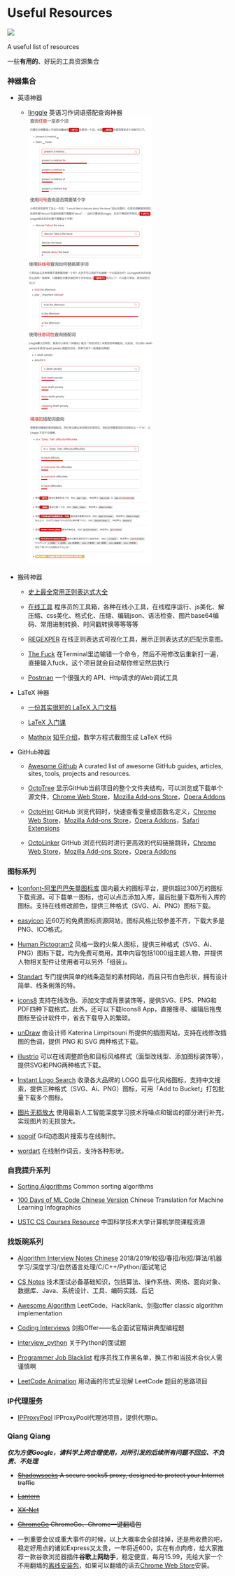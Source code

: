 # Useful Resources
[![](https://img.shields.io/badge/update-anytime-success.svg)](https://github.com/jia-zh/NLP-Resources)
  
A useful list of resources
  
一些**有用的**、好玩的工具资源集合

  
### 神器集合

- 英语神器

  - [linggle](https://linggle.com/) 英语习作词语搭配查询神器
![image](https://raw.githubusercontent.com/jia-zh/Useful-Resources/master/images/linggle.png)

- 搬砖神器
  
  - [史上最全常用正则表达式大全](https://www.cnblogs.com/fozero/p/7868687.html)

  - [在线工具](https://tool.lu/) 程序员的工具箱，各种在线小工具，在线程序运行、js美化、解压缩、css美化、格式化、压缩、编辑json、语法检查、图片base64编码、常用进制转换、时间戳转换等等等等

  - [REGEXPER](https://regexper.com/#%5Ba-z%5D*%28%5Cd%7B4%7D%28%5CD%2B%29%29) 在线正则表达式可视化工具，展示正则表达式的匹配示意图。
  
  - [The Fuck](https://github.com/nvbn/thefuck) 在Terminal里边输错一个命令，然后不用修改后重新打一遍，直接输入fuck，这个项目就会自动帮你修证然后执行

  - [Postman](https://www.getpostman.com/) 一个很强大的 API、Http请求的Web调试工具
      
- LaTeX 神器
  
  - [一份其实很短的 LaTeX 入门文档](https://liam.page/2014/09/08/latex-introduction/)
  
  - [LaTeX 入门课](https://zhuanlan.zhihu.com/jeldor-latex)
  
  - [Mathpix](https://mathpix.com/) [知乎介绍](https://zhuanlan.zhihu.com/p/48077774)，数学方程式截图生成 LaTeX 代码

- GitHub神器

  - [Awesome Github](https://github.com/AntBranch/awesome-github) A curated list of awesome GitHub guides, articles, sites, tools, projects and resources.
  
  - [OctoTree](https://github.com/ovity/octotree) 显示GitHub当前项目的整个文件夹结构，可以浏览或下载单个源文件，[Chrome Web Store](https://chrome.google.com/webstore/detail/octotree/bkhaagjahfmjljalopjnoealnfndnagc)，[Mozilla Add-ons Store](https://addons.mozilla.org/en-US/firefox/addon/octotree/)，[Opera Addons](https://addons.opera.com/en/extensions/details/octotree/)
   
  - [OctoHint](https://github.com/pd4d10/octohint) GitHub 浏览代码时，快速查看变量或函数名定义，[Chrome Web Store](https://chrome.google.com/webstore/detail/octohint/hbkpjkfdheainjkkebeoofkpgddnnbpk)，[Mozilla Add-ons Store](https://github.com/pd4d10/octohint/issues/24#issuecomment-450467200)，[Opera Addons](https://addons.opera.com/en/extensions/details/install-chrome-extensions/)，[Safari Extensions](https://safari-extensions.apple.com/details/?id=com.pd4d10.octohint-2FFP8Y4P2A)

  - [OctoLinker](https://github.com/OctoLinker/OctoLinker) GitHub 浏览代码时进行更高效的代码链接跳转，[Chrome Web Store](https://chrome.google.com/webstore/detail/octolinker/jlmafbaeoofdegohdhinkhilhclaklkp)，[Mozilla Add-ons Store](https://addons.mozilla.org/en-US/firefox/addon/octolinker/)，[Opera Addons](https://addons.opera.com/en/extensions/details/octolinker/)
  

### 图标系列

- [Iconfont-阿里巴巴矢量图标库](https://www.iconfont.cn/) 国内最大的图标平台，提供超过300万的图标下载资源。可下载单一图标，也可以点击添加入库，最后批量下载所有入库的图标。支持在线修改颜色，提供三种格式（SVG、Ai、PNG）图标下载。

- [easyicon](https://www.easyicon.net/) 近60万的免费图标资源网站，图标风格比较参差不齐，下载大多是PNG、ICO格式。

- [Human Pictogram2](http://pictogram2.com/) 风格一致的火柴人图标，提供三种格式（SVG、Ai、PNG）图标下载，均为免费可商用，其中内容包括1000组主题人物，并提供人物相关配件让使用者可以另外「组装」。

- [Standart](https://standart.io/) 专门提供简单的线条造型的素材网站，而且只有白色形状，拥有设计简单、线条俐落的特。

- [icons8](http://pictogram2.com/) 支持在线改色、添加文字或背景装饰等，提供SVG、EPS、PNG和PDF四种下载格式。此外，还可以下载Icons8 App，直接搜寻、编辑后拖曳图标至设计软件中，省去下载导入的繁琐。

- [unDraw](https://undraw.co/illustrations) 由设计师 Katerina Limpitsouni 所提供的插图网站，支持在线修改插图的色调，提供 PNG 和 SVG 两种格式下载。

- [illustrio](https://illustrio.com/) 可以在线调整颜色和目标风格样式（面型改线型、添加图标装饰等），提供SVG和PNG两种格式下载。

- [Instant Logo Search](http://instantlogosearch.com/) 收录各大品牌的 LOGO 扁平化风格图标，支持中文搜索，提供三种格式（SVG、Ai、PNG）图标，可用「Add to Bucket」打包批量下载多个图标。

- [图片无损放大](http://bigjpg.com/) 使用最新人工智能深度学习技术将噪点和锯齿的部分进行补充，实现图片的无损放大。

- [soogif](https://www.soogif.com/) Gif动态图片搜索与在线制作。

- [wordart](https://wordart.com/) 在线制作词云，支持各种形状。

  
### 自我提升系列

- [Sorting Algorithms](https://github.com/jia-zh/Sorting-Algorithms) Common sorting algorithms

- [100 Days of ML Code Chinese Version](https://github.com/Avik-Jain/100-Days-of-ML-Code-Chinese-Version) Chinese Translation for Machine Learning Infographics

- [USTC CS Courses Resource](https://github.com/mbinary/USTC-CS-Courses-Resource) 中国科学技术大学计算机学院课程资源
  
### 找饭碗系列
  
- [Algorithm Interview Notes Chinese](https://github.com/imhuay/Algorithm_Interview_Notes-Chinese) 2018/2019/校招/春招/秋招/算法/机器学习/深度学习/自然语言处理/C/C++/Python/面试笔记
  
- [CS Notes](https://github.com/CyC2018/CS-Notes) 技术面试必备基础知识，包括算法、操作系统、网络、面向对象、数据库、Java、系统设计、工具、编码实践、后记   
  
- [Awesome Algorithm](https://github.com/apachecn/awesome-algorithm) LeetCode、HackRank、剑指offer classic algorithm implementation
  
- [Coding Interviews](https://github.com/gatieme/CodingInterviews) 剑指Offer——名企面试官精讲典型编程题

- [interview_python](https://github.com/taizilongxu/interview_python) 关于Python的面试题

- [Programmer Job Blacklist](https://github.com/shengxinjing/programmer-job-blacklist) 程序员找工作黑名单，换工作和当技术合伙人需谨慎啊

- [LeetCode Animation](https://github.com/MisterBooo/LeetCodeAnimation) 用动画的形式呈现解 LeetCode 题目的思路项目
  
### IP代理服务
- [IPProxyPool](https://github.com/qiyeboy/IPProxyPool) IPProxyPool代理池项目，提供代理ip。

### Qiang Qiang	
***仅为方便Google，请科学上网合理使用，对所引发的后续所有问题不回应、不负责、不处理***	

 - ~~[Shadowsocks](https://github.com/shadowsocks) A secure socks5 proxy, designed to protect your Internet traffic~~	

 - ~~[Lantern](https://github.com/getlantern)~~

 - ~~[XX-Net](https://github.com/XX-net)~~	

 - ~~[ChromeGo](https://github.com/bannedbook/fanqiang/wiki/Chrome%E4%B8%80%E9%94%AE%E7%BF%BB%E5%A2%99%E5%8C%85) ChromeGo、Chrome一键翻墙包~~	
 - 一到重要会议或重大事件的时候，以上大概率会全部挂掉，还是用收费的吧，稳定好用点的诸如Express又太贵，一年将近600，实在有点肉疼，给大家推荐一款谷歌浏览器插件**谷歌上网助手**，稳定便宜，每月15.99，先给大家一个不用翻墙的[离线安装包](http://www.lanfanshu.cn/webstore/detail/%E8%B0%B7%E6%AD%8C%E4%B8%8A%E7%BD%91%E5%8A%A9%E6%89%8B/nonmafimegllfoonjgplbabhmgfanaka#download)，如果可以翻墙的话去[Chrome Web Store](https://chrome.google.com/webstore/detail/%E8%B0%B7%E6%AD%8C%E4%B8%8A%E7%BD%91%E5%8A%A9%E6%89%8B/nonmafimegllfoonjgplbabhmgfanaka)安装。


